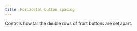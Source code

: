 ```yaml
---
title: Horizontal button spacing
---
```


Controls how far the double rows of front buttons are set apart.
